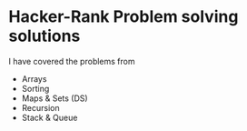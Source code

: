 # Hacker-Rank Problem solving solutions

I have covered the problems from

* Arrays
* Sorting
* Maps & Sets (DS)
* Recursion
* Stack & Queue 

